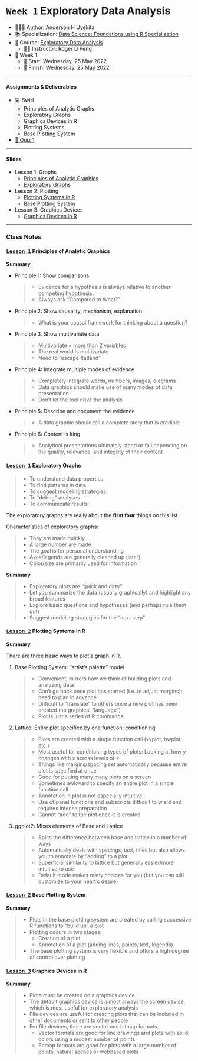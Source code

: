 `Week 1` Exploratory Data Analysis
================

-   👨🏻‍💻 Author: Anderson H Uyekita
-   📚 Specialization: <a
    href="https://www.coursera.org/specializations/data-science-foundations-r"
    target="_blank" rel="noopener">Data Science: Foundations using R
    Specialization</a>
-   📖 Course:
    <a href="https://www.coursera.org/learn/exploratory-data-analysis"
    target="_blank" rel="noopener">Exploratory Data Analysis</a>
    -   🧑‍🏫 Instructor: Roger D Peng
-   📆 Week 1
    -   🚦 Start: Wednesday, 25 May 2022
    -   🏁 Finish: Wednesday, 25 May 2022

------------------------------------------------------------------------

#### Assignments & Deliverables

-   💻 Swirl
    -   Principles of Analytic Graphs
    -   Exploratory Graphs
    -   Graphics Devices in R
    -   Plotting Systems
    -   Base Plotting System
-   [📝 Quiz 1](./getting_and_cleaning_data_quiz_1.md)

------------------------------------------------------------------------

#### Slides

-   Lesson 1: Graphs <a href="" id="graphs"></a>
    -   [Principles of Analytic
        Graphics](./slides/1_1_1_PrinciplesofAnalyticGraphics.pdf)
    -   [Exploratory Graphs](./slides/1_1_2_ExploratoryGraphs.pdf)
-   Lesson 2: Plotting <a href="" id="plotting"></a>
    -   [Plotting Systems in
        R](./slides/1_2_1_Plotting%20Systems%20in%20R.pdf)
    -   [Base Plotting System](./slides/1_2_2_PlottingBase.pdf)
-   Lesson 3: Graphics Devices <a href="" id="graphics_devices"></a>
    -   [Graphics Devices in R](./slides/1_3_GraphicsDevicesinR.pdf)

------------------------------------------------------------------------

### Class Notes

#### [<kbd>Lesson 1</kbd>](#graphs) Principles of Analytic Graphics

**Summary**

-   Principle 1: Show comparisons

    > -   Evidence for a hypothesis is always relative to another
    >     competing hypothesis.
    > -   Always ask “Compared to What?”

-   Principle 2: Show causality, mechanism, explanation

    > -   What is your causal framework for thinking about a question?

-   Principle 3: Show multivariate data

    > -   Multivariate = more than 2 variables
    > -   The real world is multivariate
    > -   Need to “escape flatland”

-   Principle 4: Integrate multiple modes of evidence

    > -   Completely integrate words, numbers, images, diagrams
    > -   Data graphics should make use of many modes of data
    >     presentation
    > -   Don’t let the tool drive the analysis

-   Principle 5: Describe and document the evidence

    > -   A data graphic should tell a complete story that is credible

-   Principle 6: Content is king

    > -   Analytical presentations ultimately stand or fall depending on
    >     the quality, relevance, and integrity of their content

#### [<kbd>Lesson 1</kbd>](#graphs) Exploratory Graphs

> -   To understand data properties
> -   To find patterns in data
> -   To suggest modeling strategies
> -   To “debug” analyses
> -   To communicate results

The exploratory graphs are really about the **first four** things on
this list.

Characteristics of exploratory graphs:

> -   They are made quickly
> -   A large number are made
> -   The goal is for personal understanding
> -   Axes/legends are generally cleaned up (later)
> -   Color/size are primarily used for information

**Summary**

> -   Exploratory plots are “quick and dirty”
> -   Let you summarize the data (usually graphically) and highlight any
>     broad features
> -   Explore basic questions and hypotheses (and perhaps rule them out)
> -   Suggest modeling strategies for the “next step”

#### [<kbd>Lesson 2</kbd>](#plotting) Plotting Systems in R

**Summary**

There are three basic ways to plot a graph in R.

1.  Base Plotting System: “artist’s palette” model

    > -   Convenient, mirrors how we think of building plots and
    >     analyzing data
    > -   Can’t go back once plot has started (i.e. to adjust margins);
    >     need to plan in advance
    > -   Difficult to “translate” to others once a new plot has been
    >     created (no graphical “language”)
    > -   Plot is just a series of R commands

2.  Lattice: Entire plot specified by one function; conditioning

    > -   Plots are created with a single function call (xyplot, bwplot,
    >     etc.)
    > -   Most useful for conditioning types of plots: Looking at how y
    >     changes with x across levels of z
    > -   Things like margins/spacing set automatically because entire
    >     plot is specified at once
    > -   Good for putting many many plots on a screen
    > -   Sometimes awkward to specify an entire plot in a single
    >     function call
    > -   Annotation in plot is not especially intuitive
    > -   Use of panel functions and subscripts difficult to wield and
    >     requires intense preparation
    > -   Cannot “add” to the plot once it is created

3.  ggplot2: Mixes elements of Base and Lattice

    > -   Splits the difference between base and lattice in a number of
    >     ways
    > -   Automatically deals with spacings, text, titles but also
    >     allows you to annotate by “adding” to a plot
    > -   Superficial similarity to lattice but generally easier/more
    >     intuitive to use
    > -   Default mode makes many choices for you (but you can still
    >     customize to your heart’s desire)

#### [<kbd>Lesson 2</kbd>](#plotting) Base Plotting System

**Summary**

> -   Plots in the base plotting system are created by calling
>     successive R functions to “build up” a plot
> -   Plotting occurs in two stages:
>     -   Creation of a plot
>     -   Annotation of a plot (adding lines, points, text, legends)
> -   The base plotting system is very flexible and offers a high degree
>     of control over plotting

#### [<kbd>Lesson 3</kbd>](#graphics_devices) Graphics Devices in R

**Summary**

> -   Plots must be created on a graphics device
> -   The default graphics device is almost always the screen device,
>     which is most useful for exploratory analysis
> -   File devices are useful for creating plots that can be included in
>     other documents or sent to other people
> -   For file devices, there are vector and bitmap formats
>     -   Vector formats are good for line drawings and plots with solid
>         colors using a modest number of points
>     -   Bitmap formats are good for plots with a large number of
>         points, natural scenes or webbased plots
